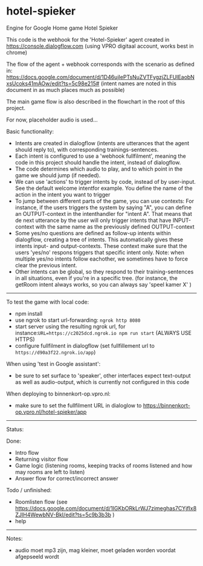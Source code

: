 # hotel-spieker

Engine for Google Home game Hotel Spieker

This code is the webhook for the 'Hotel-Spieker' agent created in https://console.dialogflow.com (using VPRO digitaal account, works best in chrome)

The flow of the agent + webhook corresponds with the scenario as defined in:
https://docs.google.com/document/d/1D46ujIePTsNuZVTFygzjZLFUIEaobNxsUcoks41mAOw/edit?ts=5c98e215#
(intent names are noted in this document in as much places much as possible)

The main game flow is also described in the flowchart in the root of this project.

For now, placeholder audio is used...

Basic functionality:
- Intents are created in dialogflow (intents are utterances that the agent should reply to), with corresponding trainings-sentences.
- Each intent is configured to use a 'webhook fullfilment', meaning the code in this project should handle the intent, instead of dialogflow.
- The code determines which audio to play, and to which point in the game we should jump (if needed).
- We can use 'actions' to trigger intents by code, instead of by user-input. See the default  welcome intentfor example. You define the name of the action in the intent you want to trigger
- To jump between different parts of the game, you can use contexts: 
For instance, if the users triggers the system by saying "A", you can define an OUTPUT-context in the intenthandler for "intent A". That means that de next utterance by the user will only trigger intents that have INPUT-context with the same name as the previously defined OUTPUT-context 
- Some yes/no questions are defined as follow-up intents within dialogflow, creating a tree of intents. This automatically gives these intents input- and output-contexts. These context make sure that the users 'yes/no' respons triggers that specific intent only. Note: when multiple yes/no intents follow eachother, we sometimes have to force clear the previous intent.
- Other intents can be global, so they respond to their training-sentences in all situations, even if you're in a specific tree. (for instance, the getRoom intent always works, so you can always say 'speel kamer X' )


------------------------
To test the game with local code:
- npm install
- use ngrok to start url-forwarding: `ngrok http 8080`
- start server using the resulting ngrok url, for instance:`URL=https://c2025dcd.ngrok.io npm run start` (ALWAYS USE HTTPS)
- configure fullfilment in dialogflow (set fullfillement url to `https://d90a3f22.ngrok.io/app`)

When using 'test in Google assistant': 
- be sure to set surface to 'speaker', other interfaces expect text-output as well as audio-output, which is currently not configured in this code

When deploying to binnenkort-op.vpro.nl:
- make sure to set the fullfilment URL in dialoglow to https://binnenkort-op.vpro.nl/hotel-spieker/app

------------

Status:

Done:
- Intro flow
- Returning visitor flow
- Game logic (listening rooms, keeping tracks of rooms listened and how may rooms are left to listen)
- Answer flow for correct/incorrect answer


Todo / unfinished:
- Roomlisten flow (see https://docs.google.com/document/d/1IGKbORkLrWJ7zimeghas7CYjfIx8ZJIH4WewbNV-BkI/edit?ts=5c9b3b3b )
- help


------------
Notes:
- audio moet mp3 zijn, mag kleiner, moet geladen worden voordat afgepseeld wordt
